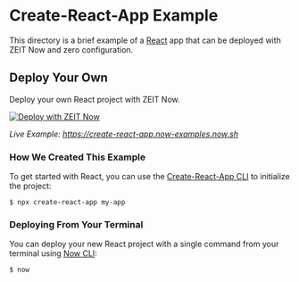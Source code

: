 # Create-React-App Example

This directory is a brief example of a [React](https://reactjs.org/) app that can be deployed with ZEIT Now and zero configuration.

## Deploy Your Own

Deploy your own React project with ZEIT Now.

[![Deploy with ZEIT Now](https://zeit.co/button)](https://zeit.co/new/project?template=https://github.com/zeit/now-examples/tree/master/create-react-app)

*Live Example: https://create-react-app.now-examples.now.sh*

### How We Created This Example

To get started with React, you can use the [Create-React-App CLI](https://reactjs.org/docs/create-a-new-react-app.html#create-react-app) to initialize the project:

```shell
$ npx create-react-app my-app
```

### Deploying From Your Terminal

You can deploy your new React project with a single command from your terminal using [Now CLI](/download):

```shell
$ now
```
